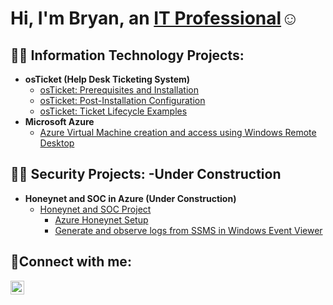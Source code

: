<h1>Hi, I'm Bryan, an <a href="https://www.linkedin.com/in/bryan-atherton-671347141/">IT Professional</a>☺</h1>

<h2>👨‍💻 Information Technology Projects:</h2>

- <b>osTicket (Help Desk Ticketing System)</b>
  - [osTicket: Prerequisites and Installation](https://github.com/BryanEAtherton/osticket-prereqs)
  - [osTicket: Post-Installation Configuration](https://github.com/BryanEAtherton/osticket-post-install-setup)
  - [osTicket: Ticket Lifecycle Examples](https://github.com/BryanEAtherton/osTicket-Ticket-Life-Cycle-Example-)
- <b>Microsoft Azure</b>
  - [Azure Virtual Machine creation and access using Windows Remote Desktop](https://github.com/BryanEAtherton/Azure-Virtual-Machine)
 
<h2>👨‍💻 Security Projects: -Under Construction</h2>

- <b>Honeynet and SOC in Azure (Under Construction)</b>
  - [Honeynet and SOC Project](https://github.com/BryanEAtherton/Security-Project-Template)
    - [Azure Honeynet Setup](https://github.com/BryanEAtherton/Security-Project-1)
    - [Generate and observe logs from SSMS in Windows Event Viewer](https://github.com/BryanEAtherton/Create-and-View-Events-in-Windows-Event-Viewer)
  
  

<h2>🤳Connect with me:</h2


[<img align="left" alt="Josh | LinkedIn" width="22px" src="https://cdn.jsdelivr.net/npm/simple-icons@v3/icons/linkedin.svg" />][linkedin]



[linkedin]: https://www.linkedin.com/in/bryan-atherton-671347141
